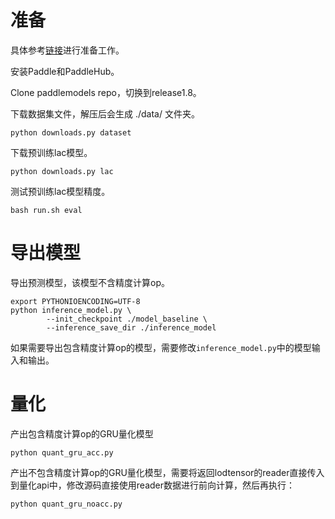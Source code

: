 # 准备

具体参考[链接](https://github.com/PaddlePaddle/models/tree/release/1.8/PaddleNLP/lexical_analysis)进行准备工作。

安装Paddle和PaddleHub。

Clone paddlemodels repo，切换到release1.8。

下载数据集文件，解压后会生成 ./data/ 文件夹。

`python downloads.py dataset`

下载预训练lac模型。

`python downloads.py lac`

测试预训练lac模型精度。

`bash run.sh eval`

# 导出模型

导出预测模型，该模型不含精度计算op。

```
export PYTHONIOENCODING=UTF-8
python inference_model.py \
        --init_checkpoint ./model_baseline \
        --inference_save_dir ./inference_model
```

如果需要导出包含精度计算op的模型，需要修改`inference_model.py`中的模型输入和输出。


# 量化

产出包含精度计算op的GRU量化模型

`python quant_gru_acc.py`

产出不包含精度计算op的GRU量化模型，需要将返回lodtensor的reader直接传入到量化api中，修改源码直接使用reader数据进行前向计算，然后再执行：

`python quant_gru_noacc.py`
